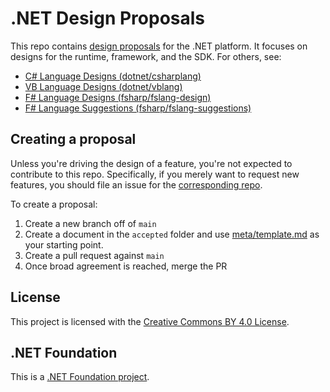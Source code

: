 # .NET Design Proposals

This repo contains [design proposals](meta/proposals.md) for the .NET platform.
It focuses on designs for the runtime, framework, and the SDK. For others, see:

* [C# Language Designs (dotnet/csharplang)](https://github.com/dotnet/csharplang)
* [VB Language Designs (dotnet/vblang)](https://github.com/dotnet/vblang)
* [F# Language Designs (fsharp/fslang-design)](https://github.com/fsharp/fslang-design)
* [F# Language Suggestions (fsharp/fslang-suggestions)](https://github.com/fsharp/fslang-suggestions)

## Creating a proposal

Unless you're driving the design of a feature, you're not expected to contribute
to this repo. Specifically, if you merely want to request new features, you
should file an issue for the [corresponding repo](https://github.com/dotnet/core/blob/master/Documentation/core-repos.md).

To create a proposal:

1. Create a new branch off of `main`
2. Create a document in the `accepted` folder and use [meta/template.md](meta/template.md) as your
   starting point.
3. Create a pull request against `main`
4. Once broad agreement is reached, merge the PR

## License

This project is licensed with the [Creative Commons BY 4.0 License](LICENSE).

## .NET Foundation

This is a [.NET Foundation project](https://dotnetfoundation.org/projects).
